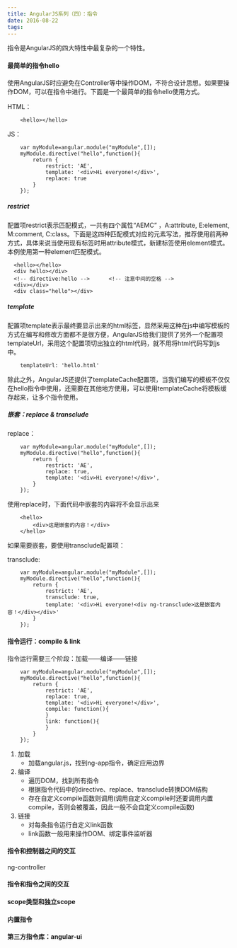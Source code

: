 ```yaml
---
title: AngularJS系列（四）：指令
date: 2016-08-22
tags:
---
```


指令是AngularJS的四大特性中最复杂的一个特性。

#### 最简单的指令hello

使用AngularJS时应避免在Controller等中操作DOM，不符合设计思想。如果要操作DOM，可以在指令中进行。下面是一个最简单的指令hello使用方式。
	
HTML：

		<hello></hello>
		
JS：
		
		var myModule=angular.module("myModule",[]);
	    myModule.directive("hello",function(){
	      	return {
	        	restrict: 'AE',
	        	template: '<div>Hi everyone!</div>',
	        	replace: true
	      	}
	    });

##### restrict
配置项restrict表示匹配模式，一共有四个属性“AEMC” ，A:attribute, E:element, M:comment, C:class。下面是这四种匹配模式对应的元素写法，推荐使用前两种方式，具体来说当使用现有标签时用attribute模式，新建标签使用element模式。本例使用第一种element匹配模式。

	  <hello></hello>
	  <div hello></div>
	  <!-- directive:hello -->		<!-- 注意中间的空格 -->
	  <div></div>
	  <div class="hello"></div>	  
	  
##### template
配置项template表示最终要显示出来的html标签，显然采用这种在js中编写模板的方式在编写和修改方面都不是很方便，AngularJS给我们提供了另外一个配置项templateUrl，采用这个配置项切出独立的html代码，就不用将html代码写到js中。

		templateUrl: 'hello.html'
		
除此之外，AngularJS还提供了templateCache配置项，当我们编写的模板不仅仅在hello指令中使用，还需要在其他地方使用，可以使用templateCache将模板缓存起来，让多个指令使用。

##### 嵌套：replace & transclude
replace：

		var myModule=angular.module("myModule",[]);
	    myModule.directive("hello",function(){
	      	return {
	        	restrict: 'AE',
	        	replace: true,
	        	template: '<div>Hi everyone!</div>',
	      	}
	    });
			
使用replace时，下面代码中嵌套的内容将不会显示出来

		<hello>
			<div>这是嵌套的内容！</div>
		</hello>
		
如果需要嵌套，要使用transclude配置项：	  
			    
transclude:
	
		var myModule=angular.module("myModule",[]);
	    myModule.directive("hello",function(){
	      	return {
	        	restrict: 'AE',
	        	transclude: true,
	        	template: '<div>Hi everyone!<div ng-transclude>这是嵌套内容！</div></div>'
	      	}
	    });
		
		

#### 指令运行：compile & link

指令运行需要三个阶段：加载——编译——链接

		var myModule=angular.module("myModule",[]);
	    myModule.directive("hello",function(){
	      	return {
	        	restrict: 'AE',
	        	replace: true,
	        	template: '<div>Hi everyone!</div>',
	        	compile: function(){
	        	}
	        	link: function(){
	        	}
	      	}
	    });

1. 加载
	* 加载angular.js，找到ng-app指令，确定应用边界
2. 编译
	* 遍历DOM，找到所有指令
	* 根据指令代码中的directive、replace、transclude转换DOM结构
	* 存在自定义compile函数则调用(调用自定义compile时还要调用内置compile，否则会被覆盖，因此一般不会自定义compile函数)
3. 链接
	* 对每条指令运行自定义link函数 
	* link函数一般用来操作DOM、绑定事件监听器

#### 指令和控制器之间的交互

ng-controller

#### 指令和指令之间的交互

#### scope类型和独立scope

#### 内置指令

#### 第三方指令库：angular-ui




